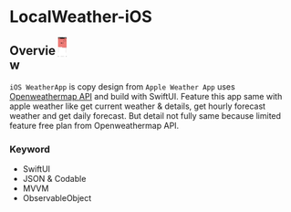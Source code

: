 # LocalWeather-iOS
<div style="width: 100px; height 60px;"><img src="https://github.com/Aviad94/LocalWeather-iOS/blob/master/Screenshot/Screenshot-1.png" width="15%" height="15%" align="right"></div>



## Overview

`iOS WeatherApp` is copy design from `Apple Weather App` uses [Openweathermap API](https://openweathermap.org/api) and build with SwiftUI. Feature this app same with apple weather like get current weather & details, get hourly forecast weather and get daily forecast. But detail not fully same because limited feature free plan from Openweathermap API.

### Keyword
- SwiftUI
- JSON & Codable
- MVVM
- ObservableObject
